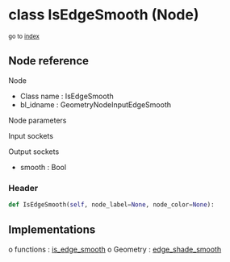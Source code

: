 # class IsEdgeSmooth (Node)

<sub>go to [index](/docs/index.md)</sub>

## Node reference

Node
 - Class name : IsEdgeSmooth
 - bl_idname : GeometryNodeInputEdgeSmooth

Node parameters

Input sockets

Output sockets
 - smooth : Bool

### Header

``` python
def IsEdgeSmooth(self, node_label=None, node_color=None):
```

## Implementations

o functions : [is_edge_smooth](/docs/GeoNodes_classes/GLOBAL.md#is_edge_smooth)
o Geometry : [edge_shade_smooth](/docs/GeoNodes_classes/Geometry.md#edge_shade_smooth)

